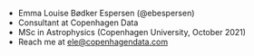  - Emma Louise Bødker Espersen (@ebespersen)
 - Consultant at Copenhagen Data
 - MSc in Astrophysics (Copenhagen University, October 2021)
 - Reach me at ele@copenhagendata.com
